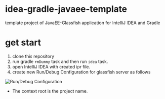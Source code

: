 idea-gradle-javaee-template
===

template project of JavaEE-Glassfish application for IntelliJ IDEA and Gradle

get start
===

1. clone this repository
1. run gradle `rmDummy` task and then run `idea` task.
1. open IntelliJ IDEA with created ipr file.
1. create new Run/Debug Configuration for glassfish server as follows

![Run/Debug Configuration](http://googledrive.com/host/0B4hhdHWLP7RRQW14VFFMT1U4NlE)

* The context root is the project name.

